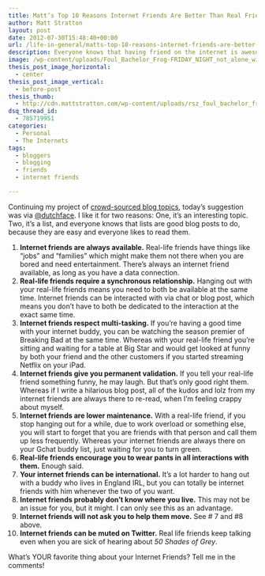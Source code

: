```yaml
---
title: Matt’s Top 10 Reasons Internet Friends Are Better Than Real Friends
author: Matt Stratton
layout: post
date: 2012-07-30T15:48:40+00:00
url: /life-in-general/matts-top-10-reasons-internet-friends-are-better-than-real-friends
description: Everyone knows that having friend on the internet is awesome. Here are 10 reasons why.
image: /wp-content/uploads/Foul_Bachelor_Frog-FRIDAY_NIGHT_not_alone_with_internet_friends.png
thesis_post_image_horizontal:
  - center
thesis_post_image_vertical:
  - before-post
thesis_thumb:
  - http://cdn.mattstratton.com/wp-content/uploads/rsz_foul_bachelor_frog-friday_night_not_alone_with_internet_friends-1.png
dsq_thread_id:
  - 785719951
categories:
  - Personal
  - The Internets
tags:
  - bloggers
  - blogging
  - friends
  - internet friends

---
```

Continuing my project of [crowd-sourced blog topics][1], today&#8217;s suggestion was via <a href="http://twitter.com/dutchface" target="_blank">@dutchface</a>. I like it for two reasons: One, it&#8217;s an interesting topic. Two, it&#8217;s a list, and everyone knows that lists are good blog posts to do, because they are easy and everyone likes to read them.

  1. **Internet friends are always available.** Real-life friends have things like &#8220;jobs&#8221; and &#8220;families&#8221; which might make them not there when you are bored and need entertainment. There&#8217;s always an internet friend available, as long as you have a data connection.
  2. **Real-life friends require a synchronous relationship.** Hanging out with your real-life friends means you need to both be available at the same time. Internet friends can be interacted with via chat or blog post, which means you don&#8217;t have to both be dedicated to the interaction at the exact same time.
  3. **Internet friends respect multi-tasking.** If you&#8217;re having a good time with your internet buddy, you can be watching the season premier of Breaking Bad at the same time. Whereas with your real-life friend you&#8217;re sitting and waiting for a table at Big Star and would get looked at funny by both your friend and the other customers if you started streaming Netflix on your iPad.
  4. **Internet friends give you permanent validation.** If you tell your real-life friend something funny, he may laugh. But that&#8217;s only good right them. Whereas if I write a hilarious blog post, all of the kudos and lolz from my internet friends are always there to re-read, when I&#8217;m feeling crappy about myself.
  5. **Internet friends are lower maintenance.** With a real-life friend, if you stop hanging out for a while, due to work overload or something else, you will start to forget that you are friends with that person and call them up less frequently. Whereas your internet friends are always there on your Gchat buddy list, just waiting for you to turn green.
  6. **Real-life friends encourage you to wear pants in all interactions with them.** Enough said.
  7. **Your internet friends can be international.** It&#8217;s a lot harder to hang out with a buddy who lives in England IRL, but you can totally be internet friends with him whenever the two of you want.
  8. **Internet friends probably don&#8217;t know where you live.** This may not be an issue for you, but it might. I can only see this as an advantage.
  9. **Internet friends will not ask you to help them move.** See # 7 and #8 above.
 10. **Internet friends can be muted on Twitter.** Real life friends keep talking even when you are sick of hearing about _50 Shades of Grey_.

What&#8217;s YOUR favorite thing about your Internet Friends? Tell me in the comments!

 [1]: /real-world/how-to-get-a-lot-of-blog-post-titles-in-24-hours "How to get a lot of blog post titles in 24 hours"
